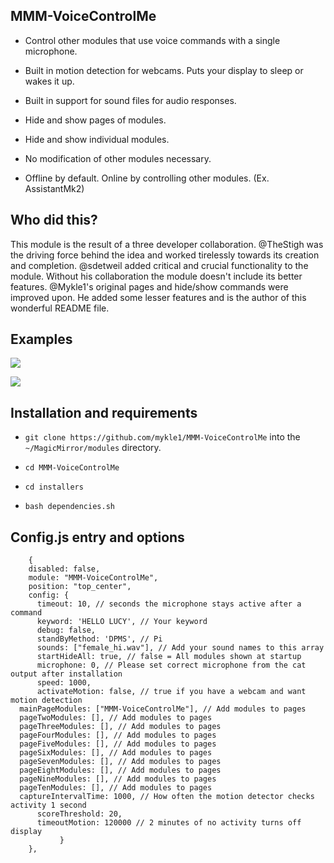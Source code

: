 ## MMM-VoiceControlMe

* Control other modules that use voice commands with a single microphone.

* Built in motion detection for webcams. Puts your display to sleep or wakes it up.

* Built in support for sound files for audio responses.

* Hide and show pages of modules.

* Hide and show individual modules.

* No modification of other modules necessary.

* Offline by default. Online by controlling other modules. (Ex. AssistantMk2)


## Who did this?

This module is the result of a three developer collaboration. @TheStigh was the driving force behind
the idea and worked tirelessly towards its creation and completion. @sdetweil added critical and crucial
functionality to the module. Without his collaboration the module doesn't include its better features.
@Mykle1's original pages and hide/show commands were improved upon. He added some lesser features and is
the author of this wonderful README file.

## Examples

![](images/1.png)

![](images/2.png)

## Installation and requirements

* `git clone https://github.com/mykle1/MMM-VoiceControlMe` into the `~/MagicMirror/modules` directory.

* `cd MMM-VoiceControlMe`

* `cd installers`

* `bash dependencies.sh`


## Config.js entry and options
```
    {
    disabled: false,
    module: "MMM-VoiceControlMe",
    position: "top_center", 
    config: {
      timeout: 10, // seconds the microphone stays active after a command
      keyword: 'HELLO LUCY', // Your keyword
      debug: false,
      standByMethod: 'DPMS', // Pi
      sounds: ["female_hi.wav"], // Add your sound names to this array
      startHideAll: true, // false = All modules shown at startup
      microphone: 0, // Please set correct microphone from the cat output after installation
      speed: 1000,
      activateMotion: false, // true if you have a webcam and want motion detection
  mainPageModules: ["MMM-VoiceControlMe"], // Add modules to pages 
  pageTwoModules: [], // Add modules to pages 
  pageThreeModules: [], // Add modules to pages 
  pageFourModules: [], // Add modules to pages 
  pageFiveModules: [], // Add modules to pages 
  pageSixModules: [], // Add modules to pages 
  pageSevenModules: [], // Add modules to pages 
  pageEightModules: [], // Add modules to pages 
  pageNineModules: [], // Add modules to pages 
  pageTenModules: [], // Add modules to pages 
  captureIntervalTime: 1000, // How often the motion detector checks activity 1 second 
      scoreThreshold: 20,
      timeoutMotion: 120000 // 2 minutes of no activity turns off display
           }
    },
```
##
